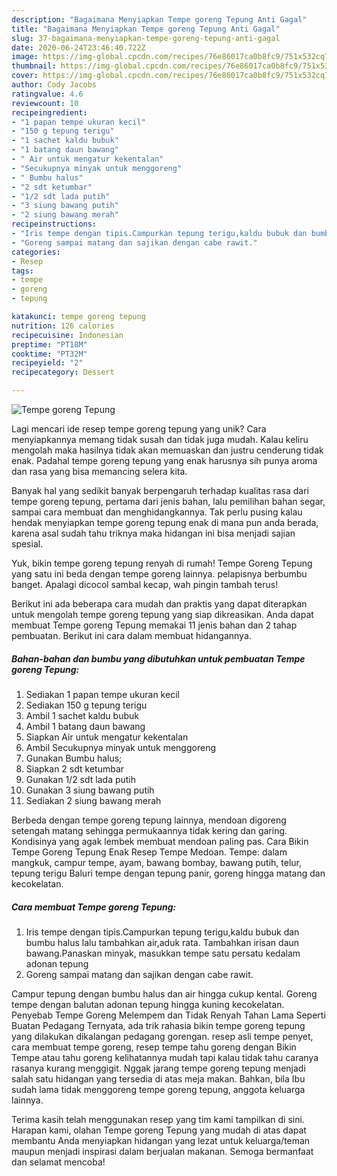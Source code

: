 ```yaml
---
description: "Bagaimana Menyiapkan Tempe goreng Tepung Anti Gagal"
title: "Bagaimana Menyiapkan Tempe goreng Tepung Anti Gagal"
slug: 37-bagaimana-menyiapkan-tempe-goreng-tepung-anti-gagal
date: 2020-06-24T23:46:40.722Z
image: https://img-global.cpcdn.com/recipes/76e86017ca0b8fc9/751x532cq70/tempe-goreng-tepung-foto-resep-utama.jpg
thumbnail: https://img-global.cpcdn.com/recipes/76e86017ca0b8fc9/751x532cq70/tempe-goreng-tepung-foto-resep-utama.jpg
cover: https://img-global.cpcdn.com/recipes/76e86017ca0b8fc9/751x532cq70/tempe-goreng-tepung-foto-resep-utama.jpg
author: Cody Jacobs
ratingvalue: 4.6
reviewcount: 10
recipeingredient:
- "1 papan tempe ukuran kecil"
- "150 g tepung terigu"
- "1 sachet kaldu bubuk"
- "1 batang daun bawang"
- " Air untuk mengatur kekentalan"
- "Secukupnya minyak untuk menggoreng"
- " Bumbu halus"
- "2 sdt ketumbar"
- "1/2 sdt lada putih"
- "3 siung bawang putih"
- "2 siung bawang merah"
recipeinstructions:
- "Iris tempe dengan tipis.Campurkan tepung terigu,kaldu bubuk dan bumbu halus lalu tambahkan air,aduk rata. Tambahkan irisan daun bawang.Panaskan minyak, masukkan tempe satu persatu kedalam adonan tepung"
- "Goreng sampai matang dan sajikan dengan cabe rawit."
categories:
- Resep
tags:
- tempe
- goreng
- tepung

katakunci: tempe goreng tepung 
nutrition: 126 calories
recipecuisine: Indonesian
preptime: "PT18M"
cooktime: "PT32M"
recipeyield: "2"
recipecategory: Dessert

---
```



![Tempe goreng Tepung](https://img-global.cpcdn.com/recipes/76e86017ca0b8fc9/751x532cq70/tempe-goreng-tepung-foto-resep-utama.jpg)

Lagi mencari ide resep tempe goreng tepung yang unik? Cara menyiapkannya memang tidak susah dan tidak juga mudah. Kalau keliru mengolah maka hasilnya tidak akan memuaskan dan justru cenderung tidak enak. Padahal tempe goreng tepung yang enak harusnya sih punya aroma dan rasa yang bisa memancing selera kita.

Banyak hal yang sedikit banyak berpengaruh terhadap kualitas rasa dari tempe goreng tepung, pertama dari jenis bahan, lalu pemilihan bahan segar, sampai cara membuat dan menghidangkannya. Tak perlu pusing kalau hendak menyiapkan tempe goreng tepung enak di mana pun anda berada, karena asal sudah tahu triknya maka hidangan ini bisa menjadi sajian spesial.

Yuk, bikin tempe goreng tepung renyah di rumah! Tempe Goreng Tepung yang satu ini beda dengan tempe goreng lainnya. pelapisnya berbumbu banget. Apalagi dicocol sambal kecap, wah pingin tambah terus!


Berikut ini ada beberapa cara mudah dan praktis yang dapat diterapkan untuk mengolah tempe goreng tepung yang siap dikreasikan. Anda dapat membuat Tempe goreng Tepung memakai 11 jenis bahan dan 2 tahap pembuatan. Berikut ini cara dalam membuat hidangannya.

<!--inarticleads1-->

##### Bahan-bahan dan bumbu yang dibutuhkan untuk pembuatan Tempe goreng Tepung:

1. Sediakan 1 papan tempe ukuran kecil
1. Sediakan 150 g tepung terigu
1. Ambil 1 sachet kaldu bubuk
1. Ambil 1 batang daun bawang
1. Siapkan  Air untuk mengatur kekentalan
1. Ambil Secukupnya minyak untuk menggoreng
1. Gunakan  Bumbu halus;
1. Siapkan 2 sdt ketumbar
1. Gunakan 1/2 sdt lada putih
1. Gunakan 3 siung bawang putih
1. Sediakan 2 siung bawang merah


Berbeda dengan tempe goreng tepung lainnya, mendoan digoreng setengah matang sehingga permukaannya tidak kering dan garing. Kondisinya yang agak lembek membuat mendoan paling pas. Cara Bikin Tempe Goreng Tepung Enak Resep Tempe Medoan. Tempe: dalam mangkuk, campur tempe, ayam, bawang bombay, bawang putih, telur, tepung terigu Baluri tempe dengan tepung panir, goreng hingga matang dan kecokelatan. 

<!--inarticleads2-->

##### Cara membuat Tempe goreng Tepung:

1. Iris tempe dengan tipis.Campurkan tepung terigu,kaldu bubuk dan bumbu halus lalu tambahkan air,aduk rata. Tambahkan irisan daun bawang.Panaskan minyak, masukkan tempe satu persatu kedalam adonan tepung
1. Goreng sampai matang dan sajikan dengan cabe rawit.


Campur tepung dengan bumbu halus dan air hingga cukup kental. Goreng tempe dengan balutan adonan tepung hingga kuning kecokelatan. Penyebab Tempe Goreng Melempem dan Tidak Renyah Tahan Lama Seperti Buatan Pedagang Ternyata, ada trik rahasia bikin tempe goreng tepung yang dilakukan dikalangan pedagang gorengan. resep asli tempe penyet, cara membuat tempe goreng, resep tempe tahu goreng dengan Bikin Tempe atau tahu goreng kelihatannya mudah tapi kalau tidak tahu caranya rasanya kurang menggigit. Nggak jarang tempe goreng tepung menjadi salah satu hidangan yang tersedia di atas meja makan. Bahkan, bila Ibu sudah lama tidak menggoreng tempe goreng tepung, anggota keluarga lainnya. 

Terima kasih telah menggunakan resep yang tim kami tampilkan di sini. Harapan kami, olahan Tempe goreng Tepung yang mudah di atas dapat membantu Anda menyiapkan hidangan yang lezat untuk keluarga/teman maupun menjadi inspirasi dalam berjualan makanan. Semoga bermanfaat dan selamat mencoba!
